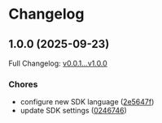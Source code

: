 # Changelog

## 1.0.0 (2025-09-23)

Full Changelog: [v0.0.1...v1.0.0](https://github.com/SportsGameOdds/sports-odds-api-go/compare/v0.0.1...v1.0.0)

### Chores

* configure new SDK language ([2e5647f](https://github.com/SportsGameOdds/sports-odds-api-go/commit/2e5647f8a1deb47cad0073d34a8552b1594b9436))
* update SDK settings ([0246746](https://github.com/SportsGameOdds/sports-odds-api-go/commit/02467465b8b750793d06b05d8049370a8f8468eb))
